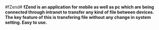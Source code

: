 #fZend#
**fZend is an application for mobile as well as pc which are being connected through intranet to transfer any kind of file between devices. The key feature of this is transfering file without any change in system setting. Easy to use.**